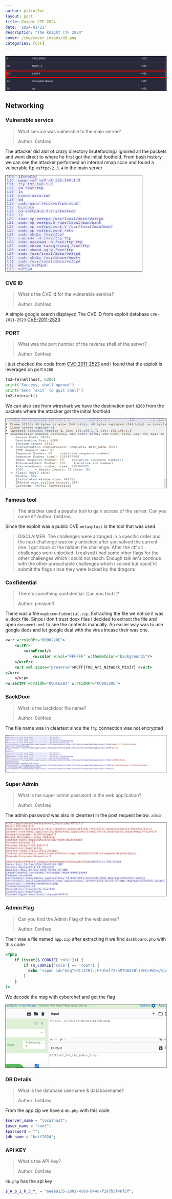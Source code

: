 ```yaml
---
author: pl4int3xt
layout: post
title: Knight CTF 2024
date: '2024-01-21'
description: "The knight CTF 2024"
cover: /img/cover_images/49.png
categories: [CTF]
---
```


![img-description](6.png)

## Networking
### Vulnerable service
> What service was vulnerable to the main server?
>
> Author: 0xt4req

The attacker did alot of crazy directory bruteforcing.I ignored all the packets and went direct to where he first got the initial foothold. From bash history we can see the attacker performed an internal nmap scan and found a vulnerable ftp `vsftpd-2.3.4` in the main server

![img-description](1.png)

### CVE ID
> What's the CVE id for the vulnerable service?
>
> Author: 0xt4req

A simple google search displayed The CVE ID from exploit database `CVE-2011-2523`
[CVE-2011-2523](https://www.exploit-db.com/exploits/49757)

### PORT
> What was the port number of the reverse shell of the server?
>
> Author: 0xt4req

i just checked the code from [CVE-2011-2523](https://www.exploit-db.com/exploits/49757) and i found that the exploit is leveraged on port `6200`

```python
tn2=Telnet(host, 6200)
print('Success, shell opened')
print('Send `exit` to quit shell')
tn2.interact()
```

We can also see from wireshark we have the destination port `6200` from the packets where the attacker got the initial foothold

![img-description](5.png)

### Famous tool

> The attacker used a popular tool to gain access of the server. Can you name it?
> Author: 0xt4req

Since the exploit was a public CVE `metasploit` is the tool that was used.

> DISCLAIMER. The challenges were arranged in a specific order and the next challenge was only unlocked after you solved the current one. I got stuck at the hidden file challenge. After the ctf all challenges were unlocked. I realised i had some other flags for the other challenges which i could not reach. Enough talk let's continue with the other unreachable challenges which i solved but could'nt submit the flags since they were locked by the dragons

### Confidential
> There's something confidential. Can you find it?
>
> Author: pmsiam0

There was a file `maybeconfidential.zip`. Extracting the file we notice it was a .docx file. Since i don't trust docx files i decided to extract the file and open `document.xml` to see the contents manually. An easier way was to use google docs and let google deal with the virus incase their was one.

```xml
<w:r w:rsidRPr="0090220E">
    <w:rPr>
        <w:noProof/>
            <w:color w:val="FFFFFF" w:themeColor="background1"/>
    </w:rPr>
    <w:t xml:space="preserve">KCTF{Y0U_Ar3_N3tW0rk_M1n3r} </w:t>
</w:r>
    </w:p>
<w:sectPr w:rsidR="00DC62B3" w:rsidRPr="0090220E">
```

### BackDoor
> What is the backdoor file name?
>
> Author: 0xt4req

The file name was in cleartext since the `ftp` connection was not encrypted

![img-description](2.png)

### Super Admin

> What is the super admin password in the web application?
>
> Author: 0xt4req

The admin password was also in cleartext in the post request below. `admin`

![img-description](3.png)

### Admin Flag

> Can you find the Admin Flag of the web server.?
>
> Author: 0xt4req

Their was a file named `app.zip` after extracting it we find `dashboard.php` with this code

```php
<?php
    if (isset($_COOKIE['role'])) {
        if ($_COOKIE['role'] == 'root') {
          echo '<span id="msg">91)ZJH[.;F?Ulel?Z\hM?U83sBl79ICc#dQ</span>';
        }
    }
?>
```

We decode the msg with cyberchef and get the flag

![img-description](4.png)

### DB Details

> What is the database username & databasename?
>
> Author: 0xt4req

From the app.zip we have a `db.php` with this code

```php
$server_name = "localhost";
$user_name = "root";
$password = "";
$db_name = "kctf2024";
```
### API KEY
> What's the API Key?
>
> Author: 0xt4req

`db.php` has the api key

```php
$_A_p_1_k_3_Y_ = "6eea9135-2801-4560-b44c-f297b5f46f2f";
```
